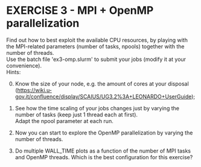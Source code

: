 EXERCISE 3 - MPI + OpenMP parallelization
===============================================

Find out how to best exploit the available CPU resources, by playing with the MPI-related parameters (number of tasks, npools) together with the number of threads.  
Use the batch file 'ex3-omp.slurm' to submit your jobs (modify it at your convenience).  
Hints:

0. Know the size of your node, e.g. the amount of cores at your disposal (https://wiki.u-gov.it/confluence/display/SCAIUS/UG3.2%3A+LEONARDO+UserGuide);

1. See how the time scaling of your jobs changes just by varying the number of tasks (keep just 1 thread each at first).  
   Adapt the npool parameter at each run.

2. Now you can start to explore the OpenMP parallelization by varying the number of threads.

3. Do multiple WALL_TIME plots as a function of the number of MPI tasks and OpenMP threads.
   Which is the best configuration for this exercise?
